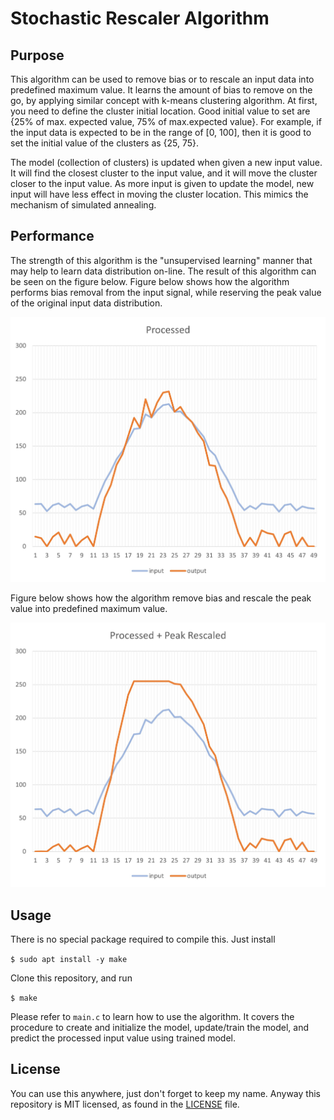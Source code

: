 <!--
 Copyright (c) 2022 Asaf Zebulon
 
 This software is released under the MIT License.
 https://opensource.org/licenses/MIT
-->

# Stochastic Rescaler Algorithm
## Purpose
This algorithm can be used to remove bias or to rescale an input data into predefined maximum value. It learns the amount of bias to remove on the go, by applying similar concept with k-means clustering algorithm. At first, you need to define the cluster initial location. Good initial value to set are {25% of max. expected value, 75% of max.expected value}. For example, if the input data is expected to be in the range of [0, 100], then it is good to set the initial value of the clusters as {25, 75}.

The model (collection of clusters) is updated when given a new input value. It will find the closest cluster to the input value, and it will move the cluster closer to the input value. As more input is given to update the model, new input will have less effect in moving the cluster location. This mimics the mechanism of simulated annealing.


## Performance
The strength of this algorithm is the "unsupervised learning" manner that may help to learn data distribution on-line. The result of this algorithm can be seen on the figure below. Figure below shows how the algorithm performs bias removal from the input signal, while reserving the peak value of the original input data distribution.

<img src="https://github.com/ajebulon/stochastic-rescaler/blob/HEAD/assets/processed.jpg" alt="drawing"/>

Figure below shows how the algorithm remove bias and rescale the peak value into predefined maximum value.

<img src="https://github.com/ajebulon/stochastic-rescaler/blob/HEAD/assets/processed + rescaled.jpg" alt="drawing"/>


## Usage
There is no special package required to compile this. Just install 

`$ sudo apt install -y make`

Clone this repository, and run 

`$ make`

Please refer to `main.c` to learn how to use the algorithm. It covers the procedure to create and initialize the model, update/train the model, and predict the processed input value using trained model.

## License
You can use this anywhere, just don't forget to keep my name. Anyway this repository is MIT licensed, as found in the [LICENSE][l] file.

[l]: https://github.com/ajebulon/stochastic-rescaler/blob/HEAD/LICENSE
